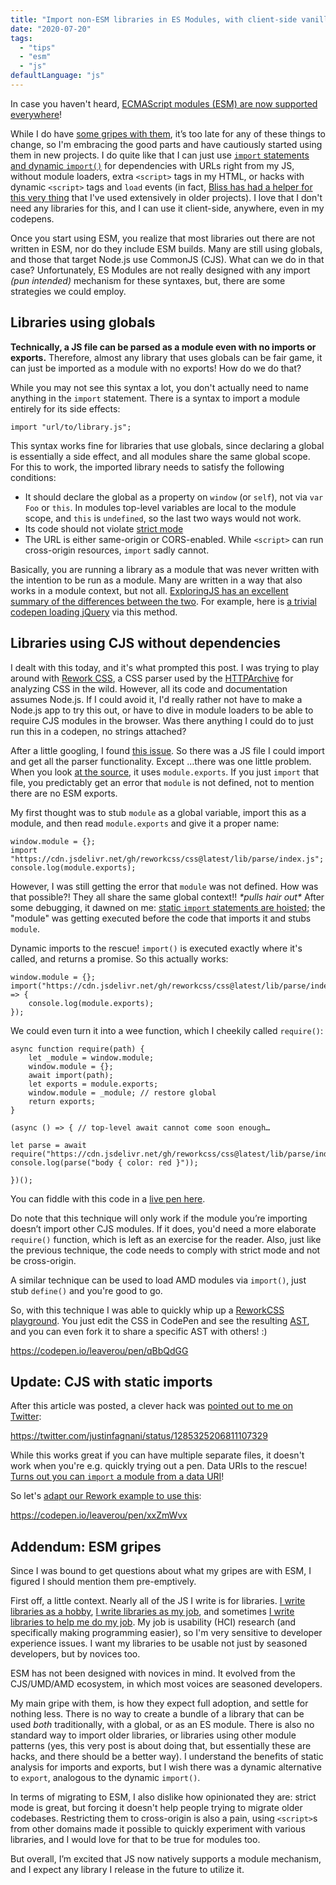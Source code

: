```yaml
---
title: "Import non-ESM libraries in ES Modules, with client-side vanilla JS"
date: "2020-07-20"
tags:
  - "tips"
  - "esm"
  - "js"
defaultLanguage: "js"
---
```


In case you haven't heard, [ECMAScript modules (ESM) are now supported everywhere](https://caniuse.com/#search=modules)!

While I do have [some gripes with them](#gripes), it’s too late for any of these things to change, so I'm embracing the good parts and have cautiously started using them in new projects. I do quite like that I can just use [`import` statements and dynamic `import()`](https://developer.mozilla.org/en-US/docs/Web/JavaScript/Reference/Statements/import) for dependencies with URLs right from my JS, without module loaders, extra `<script>` tags in my HTML, or hacks with dynamic `<script>` tags and `load` events (in fact, [Bliss has had a helper for this very thing](https://blissfuljs.com/docs.html#fn-include) that I've used extensively in older projects). I love that I don't need any libraries for this, and I can use it client-side, anywhere, even in my codepens.

Once you start using ESM, you realize that most libraries out there are not written in ESM, nor do they include ESM builds. Many are still using globals, and those that target Node.js use CommonJS (CJS). What can we do in that case? Unfortunately, ES Modules are not really designed with any import _(pun intended)_ mechanism for these syntaxes, but, there are some strategies we could employ.

## Libraries using globals

**Technically, a JS file can be parsed as a module even with no imports or exports.** Therefore, almost any library that uses globals can be fair game, it can just be imported as a module with no exports! How do we do that?

While you may not see this syntax a lot, you don't actually need to name anything in the `import` statement. There is a syntax to import a module entirely for its side effects:

```
import "url/to/library.js";
```

This syntax works fine for libraries that use globals, since declaring a global is essentially a side effect, and all modules share the same global scope. For this to work, the imported library needs to satisfy the following conditions:

- It should declare the global as a property on `window` (or `self`), not via `var Foo` or `this`. In modules top-level variables are local to the module scope, and `this` is `undefined`, so the last two ways would not work.
- Its code should not violate [strict mode](https://developer.mozilla.org/en-US/docs/Web/JavaScript/Reference/Strict_mode)
- The URL is either same-origin or CORS-enabled. While `<script>` can run cross-origin resources, `import` sadly cannot.

Basically, you are running a library as a module that was never written with the intention to be run as a module. Many are written in a way that also works in a module context, but not all. [ExploringJS has an excellent summary of the differences between the two](https://exploringjs.com/es6/ch_modules.html#_browsers-scripts-versus-modules). For example, here is [a trivial codepen loading jQuery](https://codepen.io/leaverou/pen/dyGQXOo?editors=0011) via this method.

## Libraries using CJS without dependencies

I dealt with this today, and it's what prompted this post. I was trying to play around with [Rework CSS](https://github.com/reworkcss/css), a CSS parser used by the [HTTPArchive](https://httparchive.org/) for analyzing CSS in the wild. However, all its code and documentation assumes Node.js. If I could avoid it, I'd really rather not have to make a Node.js app to try this out, or have to dive in module loaders to be able to require CJS modules in the browser. Was there anything I could do to just run this in a codepen, no strings attached?

After a little googling, I found [this issue](https://github.com/reworkcss/css/issues/117). So there was a JS file I could import and get all the parser functionality. Except …there was one little problem. When you look [at the source](https://cdn.jsdelivr.net/gh/reworkcss/css@latest/lib/parse/index.js), it uses `module.exports`. If you just `import` that file, you predictably get an error that `module` is not defined, not to mention there are no ESM exports.

My first thought was to stub `module` as a global variable, import this as a module, and then read `module.exports` and give it a proper name:

```
window.module = {};
import "https://cdn.jsdelivr.net/gh/reworkcss/css@latest/lib/parse/index.js";
console.log(module.exports);
```

However, I was still getting the error that `module` was not defined. How was that possible?! They all share the same global context!! _\*pulls hair out\*_ After some debugging, it dawned on me: [static `import` statements are hoisted](https://exploringjs.com/es6/ch_modules.html#_imports-are-hoisted); the "module" was getting executed before the code that imports it and stubs `module`.

Dynamic imports to the rescue! `import()` is executed exactly where it's called, and returns a promise. So this actually works:

```
window.module = {};
import("https://cdn.jsdelivr.net/gh/reworkcss/css@latest/lib/parse/index.js").then(_ => {
	console.log(module.exports);
});
```

We could even turn it into a wee function, which I cheekily called `require()`:

```
async function require(path) {
	let _module = window.module;
	window.module = {};
	await import(path);
	let exports = module.exports;
	window.module = _module; // restore global
	return exports;
}

(async () => { // top-level await cannot come soon enough…

let parse = await require("https://cdn.jsdelivr.net/gh/reworkcss/css@latest/lib/parse/index.js");
console.log(parse("body { color: red }"));

})();
```

You can fiddle with this code in a [live pen here](https://codepen.io/leaverou/pen/jOWQMzN?editors=0011).

Do note that this technique will only work if the module you’re importing doesn’t import other CJS modules. If it does, you'd need a more elaborate `require()` function, which is left as an exercise for the reader. Also, just like the previous technique, the code needs to comply with strict mode and not be cross-origin.

A similar technique can be used to load AMD modules via `import()`, just stub `define()` and you're good to go.

So, with this technique I was able to quickly whip up a [ReworkCSS playground](https://codepen.io/leaverou/pen/qBbQdGG). You just edit the CSS in CodePen and see the resulting [AST](https://en.wikipedia.org/wiki/Abstract_syntax_tree), and you can even fork it to share a specific AST with others! :)

https://codepen.io/leaverou/pen/qBbQdGG

## Update: CJS with static imports

After this article was posted, a clever hack was [pointed out to me on Twitter](https://twitter.com/justinfagnani/status/1285325206811107329):

https://twitter.com/justinfagnani/status/1285325206811107329

While this works great if you can have multiple separate files, it doesn't work when you're e.g. quickly trying out a pen. Data URIs to the rescue! [Turns out you can `import` a module from a data URI](https://codepen.io/leaverou/pen/XWXoEJq?editors=0010)!

So let's [adapt our Rework example to use this](https://codepen.io/leaverou/pen/xxZmWvx):

https://codepen.io/leaverou/pen/xxZmWvx

## Addendum: ESM gripes

Since I was bound to get questions about what my gripes are with ESM, I figured I should mention them pre-emptively.

First off, a little context. Nearly all of the JS I write is for libraries. [I write libraries as a hobby](https://github.com/leaverou), [I write libraries as my job](https://mavo.io), and sometimes [I write libraries to help me do my job](https://inspirejs.org). My job is usability (HCI) research (and specifically making programming easier), so I'm very sensitive to developer experience issues. I want my libraries to be usable not just by seasoned developers, but by novices too.

ESM has not been designed with novices in mind. It evolved from the CJS/UMD/AMD ecosystem, in which most voices are seasoned developers.

My main gripe with them, is how they expect full adoption, and settle for nothing less. There is no way to create a bundle of a library that can be used _both_ traditionally, with a global, or as an ES module. There is also no standard way to import older libraries, or libraries using other module patterns (yes, this very post is about doing that, but essentially these are hacks, and there should be a better way). I understand the benefits of static analysis for imports and exports, but I wish there was a dynamic alternative to `export`, analogous to the dynamic `import()`.

In terms of migrating to ESM, I also dislike how opinionated they are: strict mode is great, but forcing it doesn't help people trying to migrate older codebases. Restricting them to cross-origin is also a pain, using `<script>`s from other domains made it possible to quickly experiment with various libraries, and I would love for that to be true for modules too.

But overall, I’m excited that JS now natively supports a module mechanism, and I expect any library I release in the future to utilize it.
